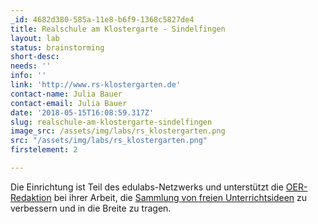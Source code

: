 ```yaml
---
_id: 4682d380-585a-11e8-b6f9-1368c5827de4
title: Realschule am Klostergarte - Sindelfingen
layout: lab
status: brainstorming
short-desc:
needs: ''
info: ''
link: 'http://www.rs-klostergarten.de'
contact-name: Julia Bauer
contact-email: Julia Bauer
date: '2018-05-15T16:08:59.317Z'
slug: realschule-am-klostergarte-sindelfingen
image_src: /assets/img/labs/rs_klostergarten.png
src: "/assets/img/labs/rs_klostergarten.png"
firstelement: 2

---
```


Die Einrichtung ist Teil des edulabs-Netzwerks und unterstützt die [OER-Redaktion](https://edulabs.de/oer/about) bei ihrer Arbeit, die [Sammlung von freien Unterrichtsideen](https://edulabs.de/oer/) zu verbessern und in die Breite zu tragen.
